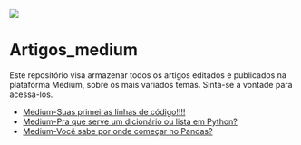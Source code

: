 ![](https://github.com/CaioVArruda/Python/blob/main/Medium.jpg)

# Artigos_medium

Este repositório visa armazenar todos os artigos editados e publicados na plataforma Medium, sobre os mais variados temas. Sinta-se a vontade para acessá-los.

- [Medium-Suas primeiras linhas de código!!!!](https://medium.com/@caioarruda2804/sua-primeiras-linhas-de-c%C3%B3digo-9619058f7628)
- [Medium-Pra que serve um dicionário ou lista em Python?](https://medium.com/@caioarruda2804/pra-que-serve-um-dicion%C3%A1rio-ou-lista-em-python-5a7478bf2699)
- [Medium-Você sabe por onde começar no Pandas?](https://medium.com/@caioarruda2804/voc%C3%AA-sabe-por-onde-come%C3%A7ar-no-pandas-51239bdfa4f0)
